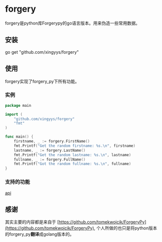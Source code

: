 # forgery
forgery是python库Forgerypy的go语言版本。用来伪造一些常用数据。

## 安装
go get "github.com/xingyys/forgery"

## 使用
forgery实现了forgery_py下所有功能。

### 实例
```go
package main

import (
	"github.com/xingyys/forgery"
	"fmt"
)

func main() {
	firstname, _ := forgery.FirstName()
	fmt.Printf("Get the random firstname: %s.\n", firstname)
	lastname, _ := forgery.LastName()
	fmt.Printf("Get the random lastname: %s.\n", lastname)
	fullname, _ := forgery.FullName()
	fmt.Printf("Got the random fullname: %s.\n", fullname)
}
```
### 支持的功能
[api](https://github.com/xingyys/forgery/blob/master/doc)

## 感谢

其实主要的内容都是来自于 [https://github.com/tomekwojcik/ForgeryPy](https://github.com/tomekwojcik/ForgeryPy),
个人所做的也只是将python版本的forgery_py**翻译**成golang版本的。